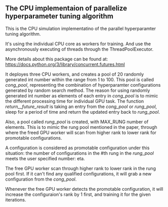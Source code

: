 ## The CPU implementaion of parallelize hyperparameter tuning algorithm

This is the CPU simulation implementatino of the parallel hyperparamter 
tuning algorithm. 

It's using the individual CPU core as workers for training. And use the
asynchronously executing of threads through the ThreadPoolExecutor.

More details about this package can be found at:
https://docs.python.org/3/library/concurrent.futures.html

It deployes three CPU workers, and creates a pool of 20 randomly 
generated int number within the range from 1 to 100. This pool is called 
*cong_pool*, representing the combination of hyperparamter configurations generated by
random search method. The reason for using randomly generated int number 
as elements of each entry in *cong_pool*
is to mimic the different processing time for individual GPU task. 
The function *return__future_result* is taking an entry from the *cong_pool* or 
*rung_pool*, sleep for a period of time and return the updated entry back to *rung_pool*. 

Also, a pool called *rung_pool* is created, with MAX_RUNG number of elements. This is to mimic the rung pool mentioned in the paper, through where the freed GPU worker will scan from higher rank to lower rank for promotable configurations.

A configuration is considered as promotable configuration under this situation: the number of configurations in the #th rung in the *rung_pool* meets the user specified number: eta.

The free GPU worker scan through higher rank to lower rank in the rung pool first. If it can't find any qualified configurations, it will grab a new configuration from the *cong_pool*.


Whenever the free GPU worker detects the promotable configuration, it will increase the configuraion's rank by 1 first, and training it for the given iterations. 


